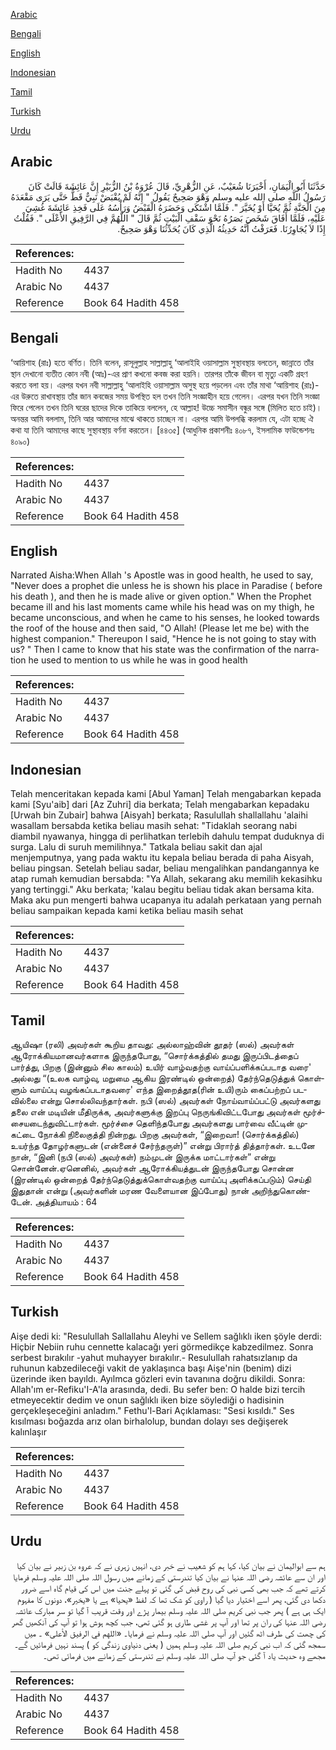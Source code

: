 [Arabic](#arabic)

[Bengali](#bengali)

[English](#english)

[Indonesian](#indonesian)

[Tamil](#tamil)

[Turkish](#turkish)

[Urdu](#urdu)

## Arabic


<div dir="rtl" lang="ar" style={{fontSize:'larger',backgroundColor:'#f8f9fa',padding:20}}>
حَدَّثَنَا أَبُو الْيَمَانِ، أَخْبَرَنَا شُعَيْبٌ، عَنِ الزُّهْرِيِّ، قَالَ عُرْوَةُ بْنُ الزُّبَيْرِ إِنَّ عَائِشَةَ قَالَتْ كَانَ رَسُولُ اللَّهِ صلى الله عليه وسلم وَهْوَ صَحِيحٌ يَقُولُ ‏"‏ إِنَّهُ لَمْ يُقْبَضْ نَبِيٌّ قَطُّ حَتَّى يَرَى مَقْعَدَهُ مِنَ الْجَنَّةِ ثُمَّ يُحَيَّا أَوْ يُخَيَّرَ ‏"‏‏.‏ فَلَمَّا اشْتَكَى وَحَضَرَهُ الْقَبْضُ وَرَأْسُهُ عَلَى فَخِذِ عَائِشَةَ غُشِيَ عَلَيْهِ، فَلَمَّا أَفَاقَ شَخَصَ بَصَرُهُ نَحْوَ سَقْفِ الْبَيْتِ ثُمَّ قَالَ ‏"‏ اللَّهُمَّ فِي الرَّفِيقِ الأَعْلَى ‏"‏‏.‏ فَقُلْتُ إِذًا لاَ يُجَاوِرُنَا‏.‏ فَعَرَفْتُ أَنَّهُ حَدِيثُهُ الَّذِي كَانَ يُحَدِّثُنَا وَهْوَ صَحِيحٌ‏.‏
</div>
<div style={{backgroundColor:'#f8f9fa',padding:20, marginBottom: 10}}><table> <thead> <tr> <th>References:</th> <th></th> </tr> </thead> <tbody><tr><td>Hadith No</td><td>4437</td></tr><tr><td>Arabic No</td><td>4437</td></tr><tr><td>Reference</td><td>Book 64 Hadith 458</td></tr></tbody></table></div>

## Bengali


<div dir="ltr" lang="bn" style={{fontSize:'larger',backgroundColor:'#f8f9fa',padding:20}}>
‘আয়িশাহ (রাঃ) হতে বর্ণিত। তিনি বলেন, রাসূলুল্লাহ সাল্লাল্লাহু ‘আলাইহি ওয়াসাল্লাম সুস্থাবস্থায় বলতেন, জান্নাতে তাঁর স্থান দেখানো ব্যতীত কোন নবী (আঃ)-এর প্রাণ কখনো কবজ করা হয়নি। তারপর তাঁকে জীবন বা মৃত্যু একটি গ্রহণ করতে বলা হয়। এরপর যখন নবী সাল্লাল্লাহু ‘আলাইহি ওয়াসাল্লাম অসুস্থ হয়ে পড়লেন এবং তাঁর মাথা ‘আয়িশাহ (রাঃ)-এর উরুতে রাখাবস্থায় তাঁর জান কবজের সময় উপস্থিত হল তখন তিনি সংজ্ঞাহীন হয়ে গেলেন। এরপর যখন তিনি সংজ্ঞা ফিরে পেলেন তখন তিনি ঘরের ছাদের দিকে তাকিয়ে বললেন, হে আল্লাহ! উচ্চে সমাসীন বন্ধুর সঙ্গে (মিলিত হতে চাই)। অনন্তর আমি বললাম, তিনি আর আমাদের মাঝে থাকতে চাচ্ছেন না। এরপর আমি উপলব্ধি করলাম যে, এটা হচ্ছে ঐ কথা যা তিনি আমাদের কাছে সুস্থাবস্থায় বর্ণনা করতেন। [৪৪৩৫] (আধুনিক প্রকাশনীঃ ৪০৮৭, ইসলামিক ফাউন্ডেশনঃ ৪০৯০)
</div>
<div style={{backgroundColor:'#f8f9fa',padding:20, marginBottom: 10}}><table> <thead> <tr> <th>References:</th> <th></th> </tr> </thead> <tbody><tr><td>Hadith No</td><td>4437</td></tr><tr><td>Arabic No</td><td>4437</td></tr><tr><td>Reference</td><td>Book 64 Hadith 458</td></tr></tbody></table></div>

## English


<div dir="ltr" lang="en" style={{fontSize:'larger',backgroundColor:'#f8f9fa',padding:20}}>
Narrated Aisha:When Allah 's Apostle was in good health, he used to say, "Never does a prophet die unless he is shown his place in Paradise ( before his death ), and then he is made alive or given option." When the Prophet became ill and his last moments came while his head was on my thigh, he became unconscious, and when he came to his senses, he looked towards the roof of the house and then said, "O Allah! (Please let me be) with the highest companion." Thereupon I said, "Hence he is not going to stay with us? " Then I came to know that his state was the confirmation of the narration he used to mention to us while he was in good health
</div>
<div style={{backgroundColor:'#f8f9fa',padding:20, marginBottom: 10}}><table> <thead> <tr> <th>References:</th> <th></th> </tr> </thead> <tbody><tr><td>Hadith No</td><td>4437</td></tr><tr><td>Arabic No</td><td>4437</td></tr><tr><td>Reference</td><td>Book 64 Hadith 458</td></tr></tbody></table></div>

## Indonesian


<div dir="ltr" lang="id" style={{fontSize:'larger',backgroundColor:'#f8f9fa',padding:20}}>
Telah menceritakan kepada kami [Abul Yaman] Telah mengabarkan kepada kami [Syu'aib] dari [Az Zuhri] dia berkata; Telah mengabarkan kepadaku [Urwah bin Zubair] bahwa [Aisyah] berkata; Rasulullah shallallahu 'alaihi wasallam bersabda ketika beliau masih sehat: "Tidaklah seorang nabi diambil nyawanya, hingga di perlihatkan terlebih dahulu tempat duduknya di surga. Lalu di suruh memilihnya." Tatkala beliau sakit dan ajal menjemputnya, yang pada waktu itu kepala beliau berada di paha Aisyah, beliau pingsan. Setelah beliau sadar, beliau mengalihkan pandangannya ke atap rumah kemudian bersabda: "Ya Allah, sekarang aku memilih kekasihku yang tertinggi." Aku berkata; 'kalau begitu beliau tidak akan bersama kita. Maka aku pun mengerti bahwa ucapanya itu adalah perkataan yang pernah beliau sampaikan kepada kami ketika beliau masih sehat
</div>
<div style={{backgroundColor:'#f8f9fa',padding:20, marginBottom: 10}}><table> <thead> <tr> <th>References:</th> <th></th> </tr> </thead> <tbody><tr><td>Hadith No</td><td>4437</td></tr><tr><td>Arabic No</td><td>4437</td></tr><tr><td>Reference</td><td>Book 64 Hadith 458</td></tr></tbody></table></div>

## Tamil


<div dir="ltr" lang="ta" style={{fontSize:'larger',backgroundColor:'#f8f9fa',padding:20}}>
ஆயிஷா (ரலி) அவர்கள் கூறிய தாவது: அல்லாஹ்வின் தூதர் (ஸல்) அவர்கள் ஆரோக்கியமானவர்களாக இருந்தபோது, “சொர்க்கத்தில் தமது இருப்பிடத்தைப் பார்த்து, பிறகு (இன்னும் சில காலம்) உயிர் வாழ்வதற்கு வாய்ப்பளிக்கப்படாத வரை' அல்லது “(உலக வாழ்வு, மறுமை ஆகிய இரண்டில் ஒன்றைத்) தேர்ந்தெடுத்துக் கொள்ளும் வாய்ப்பு வழங்கப்படாதவரை' எந்த இறைத்தூத(ரின் உயி)ரும் கைப்பற்றப் படவில்லை என்று சொல்லிவந்தார்கள். நபி (ஸல்) அவர்கள் நோய்வாய்ப்பட்டு அவர்களது தலை என் மடியின் மீதிருக்க, அவர்களுக்கு இறப்பு நெருங்கிவிட்டபோது அவர்கள் மூர்ச்சையடைந்துவிட்டார்கள். மூர்ச்சை தெளிந்தபோது அவர்களது பார்வை வீட்டின் முகட்டை நோக்கி நிலைகுத்தி நின்றது. பிறகு அவர்கள், “இறைவா! (சொர்க்கத்தில்) உயர்ந்த தோழர்களுடன் (என்னைச் சேர்ந்தருள்)” என்று பிரார்த் தித்தார்கள். உடனே நான், “இனி (நபி (ஸல்) அவர்கள்) நம்முடன் இருக்க மாட்டார்கள்” என்று சொன்னேன்.ஏனெனில், அவர்கள் ஆரோக்கியத்துடன் இருந்தபோது சொன்ன (இரண்டில் ஒன்றைத் தேர்ந்தெடுத்துக்கொள்வதற்கு வாய்ப்பு அளிக்கப்படும்) செய்தி இதுதான் என்று (அவர்களின் மரண வேளையான இப்போது) நான் அறிந்துகொண்டேன். அத்தியாயம் : 64
</div>
<div style={{backgroundColor:'#f8f9fa',padding:20, marginBottom: 10}}><table> <thead> <tr> <th>References:</th> <th></th> </tr> </thead> <tbody><tr><td>Hadith No</td><td>4437</td></tr><tr><td>Arabic No</td><td>4437</td></tr><tr><td>Reference</td><td>Book 64 Hadith 458</td></tr></tbody></table></div>

## Turkish


<div dir="ltr" lang="tr" style={{fontSize:'larger',backgroundColor:'#f8f9fa',padding:20}}>
Aişe dedi ki: "Resulullah Sallallahu Aleyhi ve Sellem sağlıklı iken şöyle derdi: Hiçbir Nebiin ruhu cennette kalacağı yeri görmedikçe kabzedilmez. Sonra serbest bırakılır -yahut muhayyer bırakılır.- Resulullah rahatsızlanıp da ruhunun kabzedileceği vakit de yaklaşınca başı Aişe'nin (benim) dizi üzerinde iken bayıldı. Ayılmca gözleri evin tavanına doğru dikildi. Sonra: Allah'ım er-Refiku'I-A'la arasında, dedi. Bu sefer ben: O halde bizi tercih etmeyecektir dedim ve onun sağlıklı iken bize söylediği o hadisinin gerçekleşeceğini anladım." Fethu'l-Bari Açıklaması: "Sesi kısıldı." Ses kısılması boğazda arız olan birhalolup, bundan dolayı ses değişerek kalınlaşır
</div>
<div style={{backgroundColor:'#f8f9fa',padding:20, marginBottom: 10}}><table> <thead> <tr> <th>References:</th> <th></th> </tr> </thead> <tbody><tr><td>Hadith No</td><td>4437</td></tr><tr><td>Arabic No</td><td>4437</td></tr><tr><td>Reference</td><td>Book 64 Hadith 458</td></tr></tbody></table></div>

## Urdu


<div dir="rtl" lang="ur" style={{fontSize:'larger',backgroundColor:'#f8f9fa',padding:20}}>
ہم سے ابوالیمان نے بیان کیا، کہا ہم کو شعیب نے خبر دی، انہیں زہری نے کہ عروہ بن زبیر نے بیان کیا اور ان سے عائشہ رضی اللہ عنہا نے بیان کیا تندرستی کے زمانے میں رسول اللہ صلی اللہ علیہ وسلم فرمایا کرتے تھے کہ جب بھی کسی نبی کی روح قبض کی گئی تو پہلے جنت میں اس کی قیام گاہ اسے ضرور دکھا دی گئی، پھر اسے اختیار دیا گیا ( راوی کو شک تھا کہ لفظ «يحيا» ہے یا «يخير»،‏‏‏‏ دونوں کا مفہوم ایک ہی ہے ) پھر جب نبی کریم صلی اللہ علیہ وسلم بیمار پڑے اور وقت قریب آ گیا تو سر مبارک عائشہ رضی اللہ عنہا کی ران پر تھا اور آپ پر غشی طاری ہو گئی تھی، جب کچھ ہوش ہوا تو آپ کی آنکھیں گھر کی چھت کی طرف اٹھ گئیں اور آپ صلی اللہ علیہ وسلم نے فرمایا۔ «اللهم في الرفيق الأعلى» ۔ میں سمجھ گئی کہ اب نبی کریم صلی اللہ علیہ وسلم ہمیں ( یعنی دنیاوی زندگی کو ) پسند نہیں فرمائیں گے۔ مجھے وہ حدیث یاد آ گئی جو آپ صلی اللہ علیہ وسلم نے تندرستی کے زمانے میں فرمائی تھی۔
</div>
<div style={{backgroundColor:'#f8f9fa',padding:20, marginBottom: 10}}><table> <thead> <tr> <th>References:</th> <th></th> </tr> </thead> <tbody><tr><td>Hadith No</td><td>4437</td></tr><tr><td>Arabic No</td><td>4437</td></tr><tr><td>Reference</td><td>Book 64 Hadith 458</td></tr></tbody></table></div>